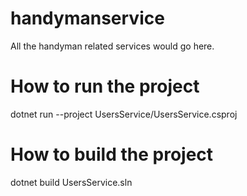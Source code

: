 # handymanservice
All the handyman related services would go here.

# How to run the project 
dotnet run --project  UsersService/UsersService.csproj

# How to build the project
dotnet build UsersService.sln